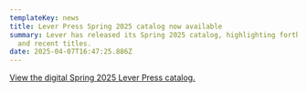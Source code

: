 ```yaml
---
templateKey: news
title: Lever Press Spring 2025 catalog now available
summary: Lever has released its Spring 2025 catalog, highlighting forthcoming
  and recent titles.
date: 2025-04-07T16:47:25.886Z
---
```

[V﻿iew the digital Spring 2025 Lever Press catalog.](/assets/lp-spring-2025-final.pdf)
